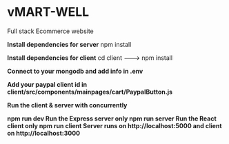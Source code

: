 # vMART-WELL
Full stack Ecommerce website







**Install dependencies for server**
npm install

**Install dependencies for client**
cd client ---> npm install

**Connect to your mongodb and add info in .env**

**Add your paypal client id in client/src/components/mainpages/cart/PaypalButton.js**

**Run the client & server with concurrently**

**npm run dev
Run the Express server only
npm run server
Run the React client only
npm run client
Server runs on http://localhost:5000 and client on http://localhost:3000**

